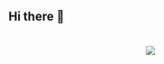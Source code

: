 ## Hi there 👋

<div align="center">
    <h1>
  <a href="https://git.io/typing-svg">
    <img src="https://readme-typing-svg.herokuapp.com/?lines=Hi+There!+👋;+I+am+Aqdhas+Ali!;&center=true&size=30&color=5E17EB">
  </a>
    </h1>
</div>

